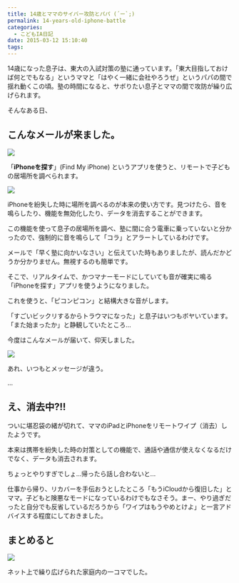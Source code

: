 ```yaml
---
title: 14歳とママのサイバー攻防とパパ (´ー`;)
permalink: 14-years-old-iphone-battle
categories:
  - こどもIA日記
date: 2015-03-12 15:10:40
tags:
---
```


14歳になった息子は、東大の入試対策の塾に通っています。「東大目指しておけば何とでもなる」というママと「はやく一緒に会社やろうぜ」というパパの間で揺れ動くこの頃。塾の時間になると、サボりたい息子とママの間で攻防が繰り広げられます。

そんなある日、

## こんなメールが来ました。

![](/images/ia-kid/201502-find-iphone-sound.png)

「**iPhoneを探す**」(Find My iPhone) というアプリを使うと、リモートで子どもの居場所を調べられます。

![](/images/ia-kid/201502-find-iphone-actions.png)

iPhoneを紛失した時に場所を調べるのが本来の使い方です。見つけたら、音を鳴らしたり、機能を無効化したり、データを消去することができます。

この機能を使って息子の居場所を調べ、塾に間に合う電車に乗っていないと分かったので、強制的に音を鳴らして「コラ」とアラートしているわけです。

メールで「早く塾に向かいなさい」と伝えていた時もありましたが、読んだかどうか分かりません。無視するのも簡単です。

そこで、リアルタイムで、かつマナーモードにしていても音が確実に鳴る「iPhoneを探す」アプリを使うようになりました。

これを使うと、「ピコンピコン」と結構大きな音がします。

「すごいビックリするからトラウマになった」と息子はいつもボヤいています。
「また始まったか」と静観していたところ...

今度はこんなメールが届いて、仰天しました。

![](/images/ia-kid/201502-find-iphone-erase.png)

あれ、いつもとメッセージが違う。

...

## え、消去中?!!

ついに堪忍袋の緒が切れて、ママのiPadとiPhoneをリモートワイプ（消去）したようです。

本来は携帯を紛失した時の対策としての機能で、通話や通信が使えなくなるだけでなく、データも消去されます。

ちょっとやりすぎでしょ...帰ったら話し合わないと...

仕事から帰り、リカバーを手伝おうとしたところ「もうiCloudから復旧した」とママ。子どもと険悪なモードになっているわけでもなさそう。まー、やり過ぎだったと自分でも反省しているだろうから「ワイプはもうやめとけよ」と一言アドバイスする程度にしておきました。

## まとめると

![](http://files.cms-ia.info/200000349-f2bb4f3b58/cyber-attack.png)

ネット上で繰り広げられた家庭内の一コマでした。